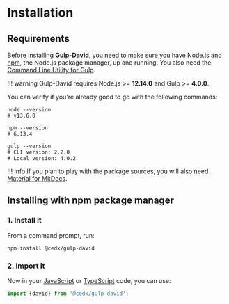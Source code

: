 # Installation

## Requirements
Before installing **Gulp-David**, you need to make sure you have [Node.js](https://nodejs.org) and [npm](https://www.npmjs.com), the Node.js package manager, up and running.
You also need the [Command Line Utility for Gulp](https://www.npmjs.com/package/gulp-cli).

!!! warning
    Gulp-David requires Node.js >= **12.14.0** and Gulp >= **4.0.0**.
   
You can verify if you're already good to go with the following commands:

```shell
node --version
# v13.6.0

npm --version
# 6.13.4

gulp --version
# CLI version: 2.2.0
# Local version: 4.0.2
```

!!! info
    If you plan to play with the package sources, you will also need
    [Material for MkDocs](https://squidfunk.github.io/mkdocs-material).

## Installing with npm package manager

### 1. Install it
From a command prompt, run:

```shell
npm install @cedx/gulp-david
```

### 2. Import it
Now in your [JavaScript](https://developer.mozilla.org/en-US/docs/Web/JavaScript) or [TypeScript](https://www.typescriptlang.org) code, you can use:

```typescript
import {david} from '@cedx/gulp-david';
```
